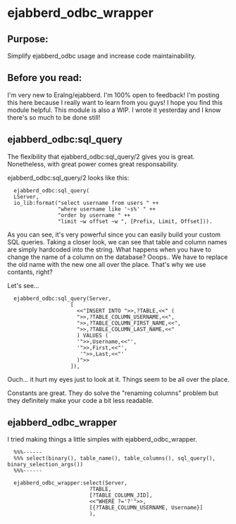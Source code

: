 ejabberd_odbc_wrapper
=====================

Purpose:
-----------------
Simplify ejabberd_odbc usage and increase code maintainability.



Before you read:
-----------------
I'm very new to Eralng/ejabberd. I'm 100% open to feedback! I'm posting this here because I really want to learn from you guys! I hope you find this module helpful. This module is also a WIP. I wrote it yesterday and I know there's so much to be done still!


ejabberd_odbc:sql_query
-----------------

The flexibility that ejabberd_odbc:sql_query/2 gives you is great. Nonetheless, with great power comes great responsability.

ejabberd_odbc:sql_query/2 looks like this:

      ejabberd_odbc:sql_query( 
      LServer,
      io_lib:format("select username from users " ++
                    "where username like '~s%' " ++
                    "order by username " ++
                    "limit ~w offset ~w ", [Prefix, Limit, Offset])).
                    
As you can see, it's very powerful since you can easily build your custom SQL queries. Taking a closer look, we can see that table and column names are simply hardcoded into the string. What happens when you have to change the name of a column on the database? Ooops.. We have to replace the old name with the new one all over the place. That's why we use contants, right?

Let's see...

      ejabberd_odbc:sql_query(Server,
                        [
                          <<"INSERT INTO ">>,?TABLE,<<" (
                          ">>,?TABLE_COLUMN_USERNAME,<<",
                          ">>,?TABLE_COLUMN_FIRST_NAME,<<",
                          ">>,?TABLE_COLUMN_LAST_NAME,<<"
                          ) VALUES (
                          '">>,Username,<<"',
                          '">>,First,<<"',
                           '">>,Last,<<"'
                          )">>
                        ]),
                      
                      
Ouch... it hurt my eyes just to look at it. Things seem to be all over the place. 


Constants are great. They do solve the "renaming columns" problem but they definitely make your code a bit less readable.

ejabberd_odbc_wrapper
-----------------

I tried making things a little simples with ejabberd_odbc_wrapper.

      %%%------
      %%% select(binary(), table_name(), table_columns(), sql_query(), binary_selection_args())
      %%%------

      ejabberd_odbc_wrapper:select(Server,
                              ?TABLE, 
                              [?TABLE_COLUMN_JID],
                              <<"WHERE ?='?'">>,
                              [{?TABLE_COLUMN_USERNAME, Username}]
                              ),
                              



